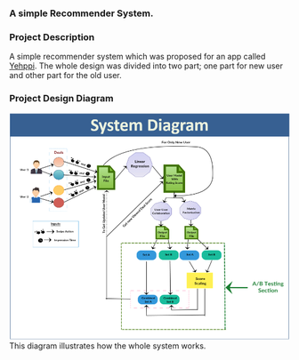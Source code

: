 ### A simple Recommender System.
### Project Description 
A simple recommender system which was proposed for an app called [Yehppi](https://play.google.com/store/apps/details?id=com.chr.happydeal).
The whole design was divided into two part; one part for new user and other part for the old user.

### Project Design Diagram
![Diagrom](https://github.com/sharif4855/499-Senior-Design/blob/master/images/diagram_iamge.png)
This diagram illustrates how the whole system works.

